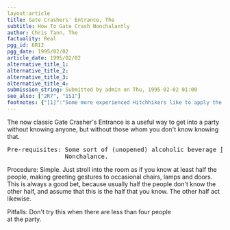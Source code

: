 ```yaml
---
layout:article
title: Gate Crashers' Entrance, The
subtitle: How To Gate Crash Nonchalantly
author: Chris Tann, The
factuality: Real
pgg_id: 6R12
pgg_date: 1995/02/02
article_date: 1995/02/02
alternative_title_1: 
alternative_title_2: 
alternative_title_3: 
alternative_title_4: 
submission_string: Submitted by admin on Thu, 1995-02-02 01:00
see_also: ["2R7", "1S1"]
footnotes: {"[1]":"Some more experienced Hitchhikers like to apply the \"Fat Slag Variant\", which consists of filling an empty spirits bottle with an appropriately coloured fluid, and then \"accidentally\" smashing it on entering the party."}
---
```

<div>
<p>The now classic Gate Crasher's Entrance is a useful way to get into a party without knowing anyone, but without those whom you don't know knowing that.</p>
<pre>
Pre-requisites: Some sort of (unopened) alcoholic beverage <a href="#footnotes.1" class="footnote-link">[1]</a>.
                Nonchalance.
</pre>
<p>Procedure: Simple. Just stroll into the room as if you know at least half the people, making greeting gestures to occasional chairs, lamps and doors. This is always a good bet, because usually half the people don't know the other half, and assume that this is the half that you know. The other half act likewise.</p>
<p>Pitfalls: Don't try this when there are less than four people<br>
at the party.</p>
</div>
